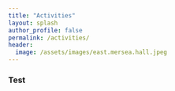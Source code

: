 ```yaml
---
title: "Activities"
layout: splash
author_profile: false
permalink: /activities/
header:
  image: /assets/images/east.mersea.hall.jpeg
---
```

### Test